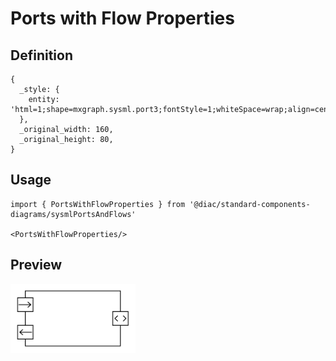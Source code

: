 # Ports with Flow Properties

## Definition

```
{
  _style: { 
    entity: 'html=1;shape=mxgraph.sysml.port3;fontStyle=1;whiteSpace=wrap;align=center;',
  },
  _original_width: 160,
  _original_height: 80,
}
```

## Usage

```
import { PortsWithFlowProperties } from '@diac/standard-components-diagrams/sysmlPortsAndFlows'

<PortsWithFlowProperties/>
```

## Preview

<img src="./ports-with-flow-properties.png" width="200"/>
